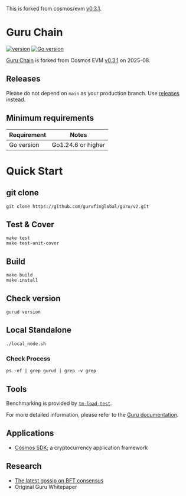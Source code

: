 This is forked from cosmos/evm [v0.3.1](https://github.com/cosmos/evm/tree/v0.3.1).

# Guru Chain

[![version](https://img.shields.io/github/v/tag/gurufinglobal/guru.svg)](https://github.com/gurufinglobal/guru/v2/releases/latest)
[![Go version](https://img.shields.io/badge/go-1.24.6+-green.svg)](https://github.com/moovweb/gvm)
<!-- admin widget setting: https://shields.io/badges/discord

[![Discord chat](https://img.shields.io/discord/1109002731580051466
.svg)](https://discord.gg/FJBTMgHEJg)
-->


[Guru Chain](https://github.com/gurufinglobal/guru/v2/PAPER.md) is forked from Cosmos EVM [v0.3.1](https://github.com/cosmos/evm/releases/tag/v0.3.1) on 2025-08.

## Releases

Please do not depend on `main` as your production branch. Use [releases](https://github.com/gurufinglobal/guru/v2/releases) instead.

## Minimum requirements

| Requirement | Notes              |
| ----------- |--------------------|
| Go version  | Go1.24.6 or higher |


# Quick Start
## git clone
```
git clone https://github.com/gurufinglobal/guru/v2.git
```

## Test & Cover
```
make test
make test-unit-cover
```

## Build
```
make build
make install
```
## Check version
```
gurud version
```

## Local Standalone
```
./local_node.sh
```
### Check Process
```
ps -ef | grep gurud | grep -v grep
```

## Tools

Benchmarking is provided by [`tm-load-test`](https://github.com/informalsystems/tm-load-test).

For more detailed information, please refer to the [Guru documentation](https://docs.gurufin.com).

## Applications

- [Cosmos SDK](http://github.com/reapchain/cosmos-sdk); a cryptocurrency application framework

## Research

- [The latest gossip on BFT consensus](https://arxiv.org/abs/1807.04938)
- Original Guru Whitepaper
